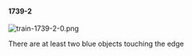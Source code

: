 #### 1739-2
![train-1739-2-0.png](https://github.com/lil-lab/nlvr/raw/master/nlvr/train/images/8/train-1739-2-0.png "train-1739-2-0.png")

There are at least two blue objects touching the edge